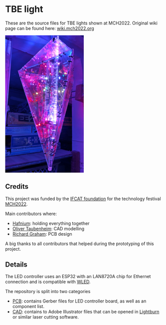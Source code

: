 # TBE light
These are the source files for TBE lights shown at MCH2022. Original wiki page can be found here: [wiki.mch2022.org](https://wiki.mch2022.org/TBE_light)

<img src="assets/tbe_light_installation.jpg" alt="TBE Light Installation" width="50%" height="auto">

## Credits
This project was funded by the [IFCAT foundation](https://ifcat.org/) for the technology festival [MCH2022](https://mch2022.org/).

Main contributors where:
- [Hafnium](https://github.com/hafpaf/): holding everything together
- [Oliver Taubenheim](https://www.facebook.com/a2kOliverTbm): CAD modelling
- [Richard Graham](https://github.com/Richard42Graham): PCB design

A big thanks to all contributors that helped during the prototyping of this project.

## Details

The LED controller uses an ESP32 with an LAN8720A chip for Ethernet connection and is compatible with [WLED](https://github.com/Aircoookie/WLED).

The repository is split into two categories
- [PCB](./PCB/): contains Gerber files for LED controller board, as well as an component list.
-  [CAD](./CAD/): contains to Adobe Illustrator files that can be opened in [Lightburn](https://lightburnsoftware.com/) or similar laser cutting software.

